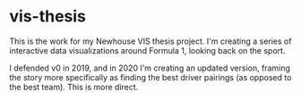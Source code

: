 # vis-thesis

This is the work for my Newhouse VIS thesis project. I'm creating a series of interactive data visualizations around Formula 1, looking back on the sport.

I defended v0 in 2019, and in 2020 I'm creating an updated version, framing the story more specifically as finding the best driver pairings (as opposed to the best team). This is more direct. 